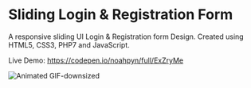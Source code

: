 # Sliding Login & Registration Form

A responsive sliding UI Login & Registration form Design. Created using HTML5, CSS3, PHP7 and JavaScript.

Live Demo: https://codepen.io/noahpyn/full/ExZryMe

![Animated GIF-downsized](https://user-images.githubusercontent.com/75100642/115969012-ab8ca080-a532-11eb-97b9-6eec93633dcf.gif)

